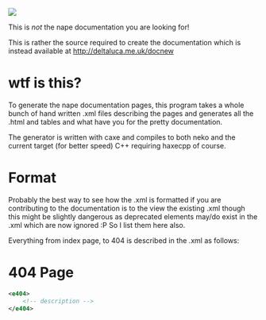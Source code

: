 ![](http://deltaluca.me.uk/obiwan.jpg)

This is _not_ the nape documentation you are looking for!

This is rather the source required to create the documentation which is instead available at http://deltaluca.me.uk/docnew

# wtf is this?

To generate the nape documentation pages, this program takes a whole bunch of hand written .xml files describing the pages and generates all the .html and tables and what have you for the pretty documentation.

The generator is written with caxe and compiles to both neko and the current target (for better speed) C++ requiring haxecpp of course.

# Format

Probably the best way to see how the .xml is formatted if you are contributing to the documentation is to the view the existing .xml though this might be slightly dangerous as deprecated elements may/do exist in the .xml which are now ignored :P So I list them here also.

Everything from index page, to 404 is described in the .xml as follows:

# 404 Page

```xml
<e404>
	<!-- description -->
</e404>
```
